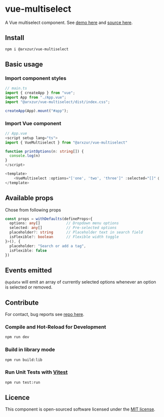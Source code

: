 # vue-multiselect

A Vue multiselect component. See [demo here](https://codesandbox.io/s/confident-oskar-y6q6lo) and [source here](https://gitlab.com/arxzur/vue-multiselect/).

## Install

```sh
npm i @arxzur/vue-multiselect
```

## Basic usage

### Import component styles

```ts
// main.ts
import { createApp } from "vue";
import App from "./App.vue";
import "@arxzur/vue-multiselect/dist/index.css";

createApp(App).mount("#app");
```

### Import Vue component

```ts
// App.vue
<script setup lang="ts">
import { VueMultiselect } from "@arxzur/vue-multiselect"

function printOptions(n: string[]) {
  console.log(n)
}
</script>

<template>
    <VueMultiselect :options="['one', 'two', 'three']" :selected="[]" @update="printOptions" />
</template>
```

## Available props

Chose from following props

```ts
const props = withDefaults(defineProps<{
  options: any[]            // Dropdown menu options
  selected: any[]           // Pre-selected options
  placeholder?: string      // Placeholder text in search field
  isFlexible?: boolean      // Flexible width toggle
}>(), {
  placeholder: "Search or add a tag",
  isFlexible: false
})
```

## Events emitted

`@update` will emit an array of currently selected options whenever an option is selected or removed.

## Contribute

For contact, bug reports see [repo here](https://gitlab.com/arxzur/vue-multiselect/).

### Compile and Hot-Reload for Development

```sh
npm run dev
```

### Build in library mode

```sh
npm run build:lib
```

### Run Unit Tests with [Vitest](https://vitest.dev/)

```sh
npm run test:run
```

## Licence

This component is open-sourced software licensed under the [MIT license](https://opensource.org/licenses/MIT/).
